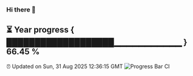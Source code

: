 ### Hi there 👋
⏳ Year progress { ███████████████████▁▁▁▁▁▁▁▁▁▁▁ } 66.45 %
---
⏰ Updated on Sun, 31 Aug 2025 12:36:15 GMT
![Progress Bar CI](https://github.com/liununu/liununu/workflows/Progress%20Bar%20CI/badge.svg)

